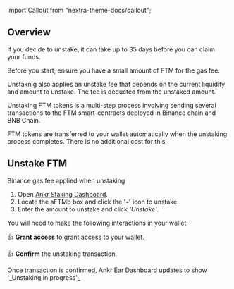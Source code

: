import Callout from "nextra-theme-docs/callout";

## Overview

If you decide to unstake, it can take up to 35 days before you can claim your funds. 

<Callout>
Before you start, ensure you have a small amount of FTM for the gas fee.

Unstaknig also applies an unstake fee that depends on the current liquidity and amount to unstake. The fee is deducted from the unstaked amount.

Unstaking FTM tokens is a multi-step process involving sending several transactions to the FTM smart-contracts deployed in Binance chain and BNB Chain.

FTM tokens are transferred to your wallet automatically when the unstaking process completes. There is no additional cost for this.
</Callout>

## Unstake FTM

<Callout>
Binance gas fee applied when unstaking
</Callout>

1. Open [Ankr Staking Dashboard](https://www.ankr.com/staking/dashboard/).
3. Locate the aFTMb box and click the **'-'** icon to unstake.
4. Enter the amount to unstake and click *'Unstake'*.

You will need to make the following interactions in your wallet:

👍 **Grant access** to grant access to your wallet.

👍 **Confirm** the unstaking transaction.

<Callout>
Once transaction is confirmed, Ankr Ear Dashboard updates to show '_Unstaking in progress'_
</Callout>
